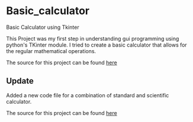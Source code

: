 # Basic_calculator
Basic Calculator using Tkinter

This Project was my first step in understanding gui programming using python's TKinter module. I tried to create a basic calculator that allows for the regular mathematical operations.

The source for this project can be found <a href='https://www.geeksforgeeks.org/python-simple-gui-calculator-using-tkinter/'>here</a>

## Update

Added a new code file for a combination of standard and scientific calculator.

The source for this project can be found <a href='https://cppsecrets.com/users/357971071151049712110711111711510410510710411111610411711464103109971051084699111109/Simple-and-Scientific-Calculator-using-Tkinter.php'>here</a>
